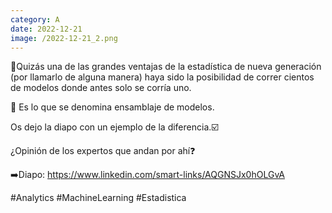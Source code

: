 ```yaml
--- 
category: A 
date: 2022-12-21 
image: /2022-12-21_2.png 
--- 
```


👀Quizás una de las grandes ventajas de la estadística de nueva generación (por llamarlo de alguna manera) haya sido la posibilidad de correr cientos de modelos donde antes solo se corría uno. 

👀 Es lo que se denomina ensamblaje de modelos. 

Os dejo la diapo con un ejemplo de la diferencia.☑️ 

¿Opinión de los expertos que andan por ahí❓

➡️Diapo: https://www.linkedin.com/smart-links/AQGNSJx0hOLGvA

#Analytics #MachineLearning #Estadistica